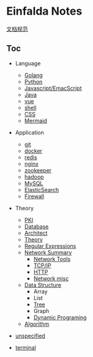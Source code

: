 # Einfalda Notes
  [文档规范](zet-010221164751-73.md)

## Toc
* Language
	* [Golang](zet-310121131409-66.md)
	* [Python](zet-310121135923-71.md)
	* [Javascript/EmacScript](zet-010221201023-75.md)
	* [Java](zet-010221201057-75.md)
	* [vue](zet-310121190616-70.md)
	* [shell](zet-310121190714-70.md)
	* [CSS](210202-1732.md)
	* [Mermaid](210427-2004.md)

* Application
	* [git](zet-310121123614-65.md)
	* [docker](zet-280121172134-66.md)
	* [redis](zet-310121121417-65.md)
	* [nginx](zet-310121122541-65.md)
	* [zookeeper](zet-310121123430-65.md)
	* [hadoop](zet-310121140733-71.md)
	* [MySQL](zet-310121140846-71.md)
	* [ElasticSearch](210203-1047.md)
	* [Firewall](210220-1050.md)

* Theory
	* [PKI](210531-1024.md)
	* [Database](210203-2311.md)
	* [Architect](210203-1756.md)
	* [Theory](210202-1736.md)
	* [Regular Expressions](210220-1427.md)
	* [Network Summary](210203-1417.md)
		* [Network Tools](210202-1726.md)
		* [TCP/IP](zet-010221162407-73.md)
		* [HTTP](zet-020221161959-75.md)
		* [Network misc](210311-1720.md)
	* [Data Structure](210312-1740.md)
		* Array
		* List
		* [Tree](210203-2259.md)
		* Graph
		* [Dynamic Programing](210328-1738.md)
	* [Algorithm](210203-2257.md)
* [unspecified](210202-1737.md)
* [terminal](210630-1813.md)
